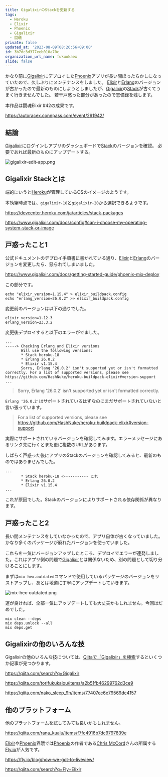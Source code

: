 ```yaml
---
title: GigalixirのStackを更新する
tags:
  - Heroku
  - Elixir
  - Phoenix
  - Gigalixir
  - 闘魂
private: false
updated_at: '2023-08-09T08:26:56+09:00'
id: 3b7dc3d377eeb010a70c
organization_url_name: fukuokaex
slide: false
---
```


かなり前に[Gigalixir]にデプロイした[Phoenix]アプリが長い間ほったらかしになっていたので、久しぶりにメンテナンスをしました。
[Elixir]と[Erlang]のバージョンが古かったので最新のものにしようとしましたが、[Gigalixir]の[Stack][Gigalixir Stack]が古くてうまく行きませんでした。
若干戸惑った部分があったので忘備録を残します。

[Gigalixir]: https://www.gigalixir.com/
[Phoenix]: https://www.phoenixframework.org/
[Gigalixir Stack]: https://www.gigalixir.com/docs/config#can-i-choose-my-operating-system-stack-or-image
[Erlang]: https://www.erlang.org/
[Elixir]: https://elixir-lang.org/
[Heroku]: https://www.heroku.com/

本作品は闘魂Elixir #42の成果です。

https://autoracex.connpass.com/event/291942/

## 結論

[Gigalixir]にログインしアプリのダッシュボードで[Stack][Gigalixir Stack]のバージョンを確認。
必要であれば最新のものにアップデートする。

![gigalixir-edit-app.png](https://qiita-image-store.s3.ap-northeast-1.amazonaws.com/0/82804/6178304c-e710-70ef-34d1-e0c73084527f.png)

## Gigalixir Stackとは

端的にいうと[Heroku]が管理しているOSのイメージのようです。

本執筆時点では、`gigalixir-18`と`gigalixir-20`から選択できるようです。

https://devcenter.heroku.com/ja/articles/stack-packages

https://www.gigalixir.com/docs/config#can-i-choose-my-operating-system-stack-or-image

## 戸惑ったこと1

公式ドキュメントのデプロイ手順書に書かれている通り、[Elixir]と[Erlang]のバージョンを変更したら、怒られてしまいました。

https://www.gigalixir.com/docs/getting-started-guide/phoenix-mix-deploy


この部分です。

```bash:デプロイ手順書に書いてあるバージョン
echo "elixir_version=1.15.4" > elixir_buildpack.config
echo "erlang_version=26.0.2" >> elixir_buildpack.config
```

変更前のバージョンは以下の通りでした。

```bash:元のelixir_buildpack.config
elixir_version=1.12.3
erlang_version=23.3.2
```

変更後デプロイすると以下のエラーがでました。

```bash:怒られた内容
...
-----> Checking Erlang and Elixir versions
       Will use the following versions:
       * Stack heroku-18
       * Erlang 26.0.2
       * Elixir v1.15.4
       Sorry, Erlang '26.0.2' isn't supported yet or isn't formatted correctly. For a list of supported versions, please see https://github.com/HashNuke/heroku-buildpack-elixir#version-support
...
```

> Sorry, Erlang '26.0.2' isn't supported yet or isn't formatted correctly.

`Erlang '26.0.2'`はサポートされているはずなのにまだサポートされていないと言い張っています。

> For a list of supported versions, please see https://github.com/HashNuke/heroku-buildpack-elixir#version-support

実際にサポートされているバージョンを確認してみます。エラーメッセージにあるリンク先に行くとまた更に複数のURLがあります。

しばらく戸惑った後にアプリのStackのバージョンを確認してみると、最新のものではありませんでした。

```txt:怒られた内容
...
       * Stack heroku-18 <----------- これ
       * Erlang 26.0.2
       * Elixir v1.15.4
...
```

これが原因でした。Stackのバージョンによりサポートされる依存関係が異なります。

## 戸惑ったこと2

長い間メンテナンスをしていなかったので、アプリ自体が古くなっていました。かなり多くのパッケージが廃れたバージョンを使っていました。

これらを一気にバージョンアップしたところ、デプロイでエラーが連発しました。これはアプリ側の問題で[Gigalixir]とは関係ないため、別の問題として切り分けることにします。

まずは`mix hex.outdated`コマンドで使用しているパッケージのバージョンをリストアップし、あとは地道に丁寧にアップデートしていきます。

![mix-hex-outdated.png](https://qiita-image-store.s3.ap-northeast-1.amazonaws.com/0/82804/cbd526ae-8134-8afb-7351-a1ee1f704c23.png)

運が良ければ、全部一気にアップデートしても大丈夫かもしれません。今回はだめでした。

```
mix clean --deps
mix deps.unlock --all
mix deps.get
```

## Gigalixirの他のいろんな技

Gigalixirの他のいろんな技については、[Qiitaで「Gigalixir」を検索](https://qiita.com/search?q=Gigalixir)するといくつか記事が見つかります。

https://qiita.com/search?q=Gigalixir

https://qiita.com/torifukukaiou/items/a2b51fb46299762d3ce9

https://qiita.com/nako_sleep_9h/items/77407ec6e79569dc4157

## 他のプラットフォーム

他のプラットフォームを試してみても良いかもしれません。

https://qiita.com/rana_kualu/items/f7fc4916b7dc9797839e

[Elixir]や[Phoenix]界隈では[Phoenix]の作者である[Chris McCord](https://twitter.com/chris_mccord)さんの所属する[Fly.io](https://fly.io/)が人気です。

https://fly.io/blog/how-we-got-to-liveview/

https://qiita.com/search?q=Fly+Elixir

